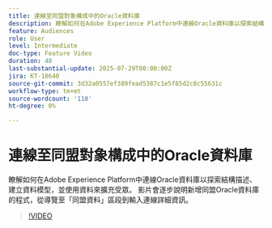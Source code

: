 ```yaml
---
title: 連線至同盟對象構成中的Oracle資料庫
description: 瞭解如何在Adobe Experience Platform中連線Oracle資料庫以探索結構描述、建立資料模型，並使用資料來擴充受眾。 影片會逐步說明新增同盟Oracle資料庫的程式，從導覽至「同盟資料」區段到輸入連線詳細資訊。
feature: Audiences
role: User
level: Intermediate
doc-type: Feature Video
duration: 48
last-substantial-update: 2025-07-29T00:00:00Z
jira: KT-18640
source-git-commit: 3d32a0557ef389fead5387c1e5f85d2c8c55631c
workflow-type: tm+mt
source-wordcount: '110'
ht-degree: 0%

---
```



# 連線至同盟對象構成中的Oracle資料庫

瞭解如何在Adobe Experience Platform中連線Oracle資料庫以探索結構描述、建立資料模型，並使用資料來擴充受眾。 影片會逐步說明新增同盟Oracle資料庫的程式，從導覽至「同盟資料」區段到輸入連線詳細資訊。

>[!VIDEO](https://video.tv.adobe.com/v/3470069/?learn=on&enablevpops)
